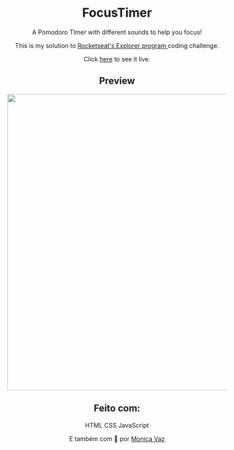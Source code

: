 <div align="center">

# FocusTimer

A Pomodoro TImer with different sounds to help you focus! <br>

This is my solution to <a href="https://github.com/M0nicaVaz/explorer"> Rocketseat's Explorer program </a> coding challenge.

Click [here](https://m0nicavaz.github.io/FocusTimer) to see it live.

## Preview

<img src="https://github.com/M0nicaVaz/VideoPlayer/blob/master/assets/images/github/preview.gif?raw=true" width="680px" >

## Feito com:

HTML
CSS
JavaScript

E também com 💜 por <a href="https://www.linkedin.com/in/monica-vaz/"> Monica Vaz </a>

</div>
